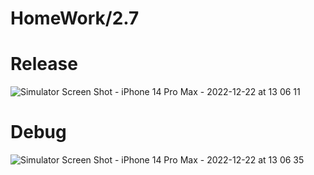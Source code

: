 # HomeWork/2.7

# Release
![Simulator Screen Shot - iPhone 14 Pro Max - 2022-12-22 at 13 06 11](https://user-images.githubusercontent.com/101665702/209110295-595579bd-ab22-4734-98db-ce0072a82c4b.png)

# Debug
![Simulator Screen Shot - iPhone 14 Pro Max - 2022-12-22 at 13 06 35](https://user-images.githubusercontent.com/101665702/209110306-d49a2fc0-1084-4028-a147-61d8e1e4fbeb.png)


